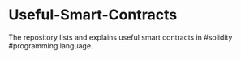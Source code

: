 # Useful-Smart-Contracts
The repository lists and explains useful smart contracts in #solidity #programming language. 
